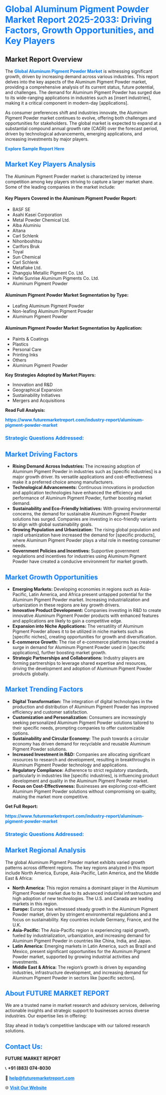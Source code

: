 <h1 style="color: #007BFF;">Global Aluminum Pigment Powder Market Report 2025-2033: Driving Factors, Growth Opportunities, and Key Players</h1>

<section id="overview">
<h2>Market Report Overview</h2>
<p>The <a href="https://www.futuremarketreport.com/industry-report/aluminum-pigment-powder-market" style="color: #007BFF; text-decoration: none;"><strong>Global Aluminum Pigment Powder Market</strong></a> is witnessing significant growth, driven by increasing demand across various industries. This report delves into the key aspects of the Aluminum Pigment Powder market, providing a comprehensive analysis of its current status, future potential, and challenges. The demand for Aluminum Pigment Powder has surged due to its wide-ranging applications in industries such as [insert industries], making it a critical component in modern-day [applications].</p>
<p>As consumer preferences shift and industries innovate, the Aluminum Pigment Powder market continues to evolve, offering both challenges and opportunities for stakeholders. The global market is expected to expand at a substantial compound annual growth rate (CAGR) over the forecast period, driven by technological advancements, emerging applications, and increasing investments by major players.</p>
</section>

<section id="overview">
<p><a href="https://www.futuremarketreport.com/request-sample/reportId=107950" style="color: #007BFF; text-decoration: none;"><strong>Explore Sample Report Here</strong></a></p>
</section>

<section id="key-players">
<h2 style="color: #007BFF;">Market Key Players Analysis</h2>
<p>The Aluminum Pigment Powder market is characterized by intense competition among key players striving to capture a larger market share. Some of the leading companies in the market include:</p>
<h4>Key Players Covered in the Aluminum Pigment Powder Report:</h4>
<ul><li>BASF SE</li><li>Asahi Kasei Corporation</li><li>Metal Powder Chemical Ltd.</li><li>Alba Aluminiu</li><li>Altana</li><li>Carl Schlenk</li><li>Nihonboshitsu</li><li>Carlfors Bruk</li><li>Toyal</li><li>Sun Chemical</li><li>Carl Schlenk</li><li>Metaflake Ltd.</li><li>Zhangqiu Metallic Pigment Co. Ltd.</li><li>Hefei Sunrise Aluminum Pigments Co. Ltd.</li><li>Aluminum Pigment Powder</li></ul>
<h4>Aluminum Pigment Powder Market Segmentation by Type:</h4>
<ul><li>Leafing Aluminum Pigment Powder</li><li>Non-leafing Aluminum Pigment Powder</li><li>Aluminum Pigment Powder</li></ul>

<h4>Aluminum Pigment Powder Market Segmentation by Application:</h4>
<ul><li>Paints &amp; Coatings</li><li>Plastics</li><li>Personal Care</li><li>Printing Inks</li><li>Others</li><li>Aluminum Pigment Powder</li></ul>
<p><strong>Key Strategies Adopted by Market Players:</strong></p>
<ul>
<li>Innovation and R&D</li>
<li>Geographical Expansion</li>
<li>Sustainability Initiatives</li>
<li>Mergers and Acquisitions</li>
</ul>
</section>

<section>
<p><strong>Read Full Analysis: </strong></p><a href="https://www.futuremarketreport.com/industry-report/aluminum-pigment-powder-market" style="color: #007BFF; text-decoration: none;"><strong>https://www.futuremarketreport.com/industry-report/aluminum-pigment-powder-market</strong></a>
<h3 style="color: #007BFF;">Strategic Questions Addressed:</h3>
</section>

<section id="driving-factors">
<h2 style="color: #007BFF;">Market Driving Factors</h2>
<ul>
<li><strong>Rising Demand Across Industries:</strong> The increasing adoption of Aluminum Pigment Powder in industries such as [specific industries] is a major growth driver. Its versatile applications and cost-effectiveness make it a preferred choice among manufacturers.</li>
<li><strong>Technological Advancements:</strong> Continuous innovations in production and application technologies have enhanced the efficiency and performance of Aluminum Pigment Powder, further boosting market demand.</li>
<li><strong>Sustainability and Eco-Friendly Initiatives:</strong> With growing environmental concerns, the demand for sustainable Aluminum Pigment Powder solutions has surged. Companies are investing in eco-friendly variants to align with global sustainability goals.</li>
<li><strong>Growing Population and Urbanization:</strong> The rising global population and rapid urbanization have increased the demand for [specific products], where Aluminum Pigment Powder plays a vital role in meeting consumer needs.</li>
<li><strong>Government Policies and Incentives:</strong> Supportive government regulations and incentives for industries using Aluminum Pigment Powder have created a conducive environment for market growth.</li>
</ul>
</section>

<section id="growth-opportunities">
<h2 style="color: #007BFF;">Market Growth Opportunities</h2>
<ul>
<li><strong>Emerging Markets:</strong> Developing economies in regions such as Asia-Pacific, Latin America, and Africa present untapped potential for the Aluminum Pigment Powder market. Increasing industrialization and urbanization in these regions are key growth drivers.</li>
<li><strong>Innovative Product Development:</strong> Companies investing in R&D to create innovative Aluminum Pigment Powder products with enhanced features and applications are likely to gain a competitive edge.</li>
<li><strong>Expansion into Niche Applications:</strong> The versatility of Aluminum Pigment Powder allows it to be utilized in niche markets such as [specific niches], creating opportunities for growth and diversification.</li>
<li><strong>E-commerce Growth:</strong> The rise of e-commerce platforms has created a surge in demand for Aluminum Pigment Powder used in [specific applications], further boosting market growth.</li>
<li><strong>Strategic Partnerships and Collaborations:</strong> Industry players are forming partnerships to leverage shared expertise and resources, driving the development and adoption of Aluminum Pigment Powder products globally.</li>
</ul>
</section>

<section id="trending-factors">
<h2 style="color: #007BFF;">Market Trending Factors</h2>
<ul>
<li><strong>Digital Transformation:</strong> The integration of digital technologies in the production and distribution of Aluminum Pigment Powder has improved efficiency and customer satisfaction.</li>
<li><strong>Customization and Personalization:</strong> Consumers are increasingly seeking personalized Aluminum Pigment Powder solutions tailored to their specific needs, prompting companies to offer customizable options.</li>
<li><strong>Sustainability and Circular Economy:</strong> The push towards a circular economy has driven demand for recyclable and reusable Aluminum Pigment Powder solutions.</li>
<li><strong>Increased Investment in R&D:</strong> Companies are allocating significant resources to research and development, resulting in breakthroughs in Aluminum Pigment Powder technology and applications.</li>
<li><strong>Regulatory Compliance:</strong> Adherence to strict regulatory standards, particularly in industries like [specific industries], is influencing product development and quality in the Aluminum Pigment Powder market.</li>
<li><strong>Focus on Cost-Effectiveness:</strong> Businesses are exploring cost-efficient Aluminum Pigment Powder solutions without compromising on quality, making the market more competitive.</li>
</ul>
</section>

<section>
<p><strong>Get Full Report: </strong></p><a href="https://www.futuremarketreport.com/industry-report/aluminum-pigment-powder-market" style="color: #007BFF; text-decoration: none;"><strong>https://www.futuremarketreport.com/industry-report/aluminum-pigment-powder-market</strong></a>
<h3 style="color: #007BFF;">Strategic Questions Addressed:</h3>
</section>


<section id="regional-analysis">
<h2 style="color: #007BFF;">Market Regional Analysis</h2>
<p>The global Aluminum Pigment Powder market exhibits varied growth patterns across different regions. The key regions analyzed in this report include North America, Europe, Asia-Pacific, Latin America, and the Middle East & Africa:</p>
<ul>
<li><strong>North America:</strong> This region remains a dominant player in the Aluminum Pigment Powder market due to its advanced industrial infrastructure and high adoption of new technologies. The U.S. and Canada are leading markets in this region.</li>
<li><strong>Europe:</strong> Europe has witnessed steady growth in the Aluminum Pigment Powder market, driven by stringent environmental regulations and a focus on sustainability. Key countries include Germany, France, and the U.K.</li>
<li><strong>Asia-Pacific:</strong> The Asia-Pacific region is experiencing rapid growth, fueled by industrialization, urbanization, and increasing demand for Aluminum Pigment Powder in countries like China, India, and Japan.</li>
<li><strong>Latin America:</strong> Emerging markets in Latin America, such as Brazil and Mexico, present significant opportunities for the Aluminum Pigment Powder market, supported by growing industrial activities and investments.</li>
<li><strong>Middle East & Africa:</strong> The region’s growth is driven by expanding industries, infrastructure development, and increasing demand for Aluminum Pigment Powder in sectors like [specific sectors].</li>
</ul>
</section>

<footer>
<h2 style="color: #007BFF;">About FUTURE MARKET REPORT</h2>
<p>We are a trusted name in market research and advisory services, delivering actionable insights and strategic support to businesses across diverse industries. Our expertise lies in offering:</p>

<p>Stay ahead in today’s competitive landscape with our tailored research solutions.</p>

<h2 style="color: #007BFF;">Contact Us:</h2>
<p><strong>FUTURE MARKET REPORT</strong></p>
<p>📞 <strong>+91 (883) 074-8030</strong></p>
<p>📧 <strong><a href="mailto:help@futuremarketreport.com" style="color: #007BFF;">help@futuremarketreport.com</a></strong></p>
<p>🌐 <strong><a href="https://www.futuremarketreport.com/" style="color: #007BFF;">Visit Our Website</a></strong></p>
</footer>